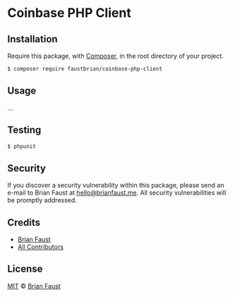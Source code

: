 # Coinbase PHP Client

## Installation

Require this package, with [Composer](https://getcomposer.org/), in the root directory of your project.

``` bash
$ composer require faustbrian/coinbase-php-client
```

## Usage

...

## Testing

``` bash
$ phpunit
```

## Security

If you discover a security vulnerability within this package, please send an e-mail to Brian Faust at hello@brianfaust.me. All security vulnerabilities will be promptly addressed.

## Credits

- [Brian Faust](https://github.com/faustbrian)
- [All Contributors](../../contributors)

## License

[MIT](LICENSE) © [Brian Faust](https://brianfaust.me)

